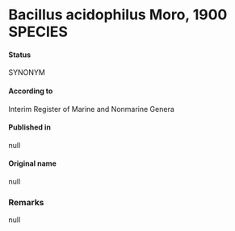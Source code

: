 Bacillus acidophilus Moro, 1900 SPECIES
=======

#### Status
SYNONYM

#### According to
Interim Register of Marine and Nonmarine Genera

#### Published in
null

#### Original name
null

### Remarks
null